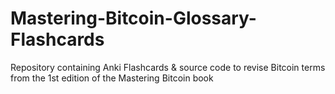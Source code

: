 # Mastering-Bitcoin-Glossary-Flashcards
Repository containing Anki Flashcards &amp; source code to revise Bitcoin terms from the 1st edition of the Mastering Bitcoin book 

